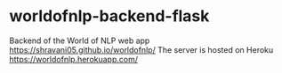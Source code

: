 # worldofnlp-backend-flask
Backend of the World of NLP web app https://shravani05.github.io/worldofnlp/
The server is hosted on Heroku https://worldofnlp.herokuapp.com/
